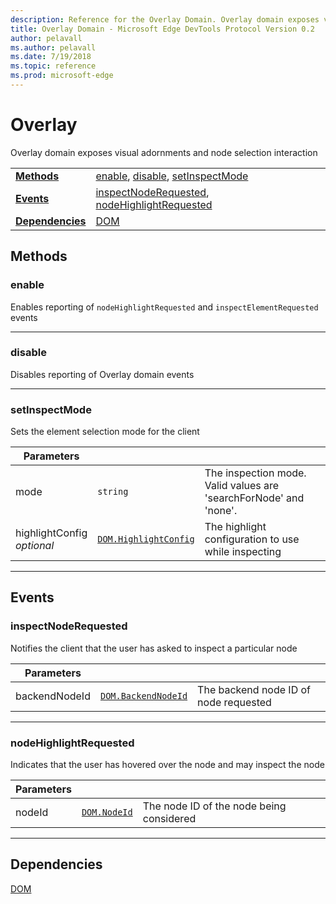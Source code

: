 ```yaml
---
description: Reference for the Overlay Domain. Overlay domain exposes visual adornments and node selection interaction
title: Overlay Domain - Microsoft Edge DevTools Protocol Version 0.2
author: pelavall
ms.author: pelavall
ms.date: 7/19/2018
ms.topic: reference
ms.prod: microsoft-edge
---
```

# Overlay
Overlay domain exposes visual adornments and node selection interaction

| | |
|-|-|
| [**Methods**](#methods) | [enable](#enable), [disable](#disable), [setInspectMode](#setinspectmode) |
| [**Events**](#events) | [inspectNodeRequested](#inspectnoderequested), [nodeHighlightRequested](#nodehighlightrequested) |
| [**Dependencies**](#dependencies) | [DOM](dom.md) |
## Methods

### enable
Enables reporting of <code>nodeHighlightRequested</code> and <code>inspectElementRequested</code> events

</p>

---

### disable
Disables reporting of Overlay domain events

</p>

---

### setInspectMode
Sets the element selection mode for the client

<table>
    <thead>
        <tr>
            <th>Parameters</th>
            <th></th>
            <th></th>
        </tr>
    </thead>
    <tbody>
        <tr>
            <td>mode</td>
            <td><code class="flyout">string</code></td>
            <td>The inspection mode.  Valid values are 'searchForNode' and 'none'.</td>
        </tr>
        <tr>
            <td>highlightConfig <br/> <i>optional</i></td>
            <td><a href="dom.md#highlightconfig"><code class="flyout">DOM.HighlightConfig</code></a></td>
            <td>The highlight configuration to use while inspecting</td>
        </tr>
    </tbody>
</table>
</p>

---

## Events

### inspectNodeRequested
Notifies the client that the user has asked to inspect a particular node

<table>
    <thead>
        <tr>
            <th>Parameters</th>
            <th></th>
            <th></th>
        </tr>
    </thead>
    <tbody>
        <tr>
            <td>backendNodeId</td>
            <td><a href="dom.md#backendnodeid"><code class="flyout">DOM.BackendNodeId</code></a></td>
            <td>The backend node ID of node requested</td>
        </tr>
    </tbody>
</table>
</p>

---

### nodeHighlightRequested
Indicates that the user has hovered over the node and may inspect the node

<table>
    <thead>
        <tr>
            <th>Parameters</th>
            <th></th>
            <th></th>
        </tr>
    </thead>
    <tbody>
        <tr>
            <td>nodeId</td>
            <td><a href="dom.md#nodeid"><code class="flyout">DOM.NodeId</code></a></td>
            <td>The node ID of the node being considered</td>
        </tr>
    </tbody>
</table>
</p>

---

## Dependencies

[DOM](dom.md)